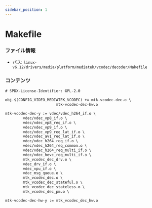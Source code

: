 ```yaml
---
sidebar_position: 1
---
```

# Makefile

### ファイル情報

- パス: `linux-v6.12/drivers/media/platform/mediatek/vcodec/decoder/Makefile`

### コンテンツ

```txt
# SPDX-License-Identifier: GPL-2.0

obj-$(CONFIG_VIDEO_MEDIATEK_VCODEC) += mtk-vcodec-dec.o \
				       mtk-vcodec-dec-hw.o

mtk-vcodec-dec-y := vdec/vdec_h264_if.o \
		vdec/vdec_vp8_if.o \
		vdec/vdec_vp8_req_if.o \
		vdec/vdec_vp9_if.o \
		vdec/vdec_vp9_req_lat_if.o \
		vdec/vdec_av1_req_lat_if.o \
		vdec/vdec_h264_req_if.o \
		vdec/vdec_h264_req_common.o \
		vdec/vdec_h264_req_multi_if.o \
		vdec/vdec_hevc_req_multi_if.o \
		mtk_vcodec_dec_drv.o \
		vdec_drv_if.o \
		vdec_vpu_if.o \
		vdec_msg_queue.o \
		mtk_vcodec_dec.o \
		mtk_vcodec_dec_stateful.o \
		mtk_vcodec_dec_stateless.o \
		mtk_vcodec_dec_pm.o \

mtk-vcodec-dec-hw-y := mtk_vcodec_dec_hw.o

```

